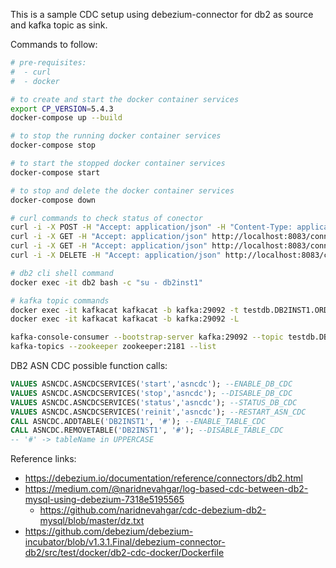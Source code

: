 This is a sample CDC setup using debezium-connector for db2 as source and kafka topic as sink.

Commands to follow:
```bash
# pre-requisites:
#  - curl
#  - docker

# to create and start the docker container services
export CP_VERSION=5.4.3
docker-compose up --build

# to stop the running docker container services
docker-compose stop

# to start the stopped docker container services
docker-compose start

# to stop and delete the docker container services
docker-compose down

# curl commands to check status of conector
curl -i -X POST -H "Accept: application/json" -H "Content-Type: application/json" http://localhost:8083/connectors -d @db2-connector-source.json
curl -i -X GET -H "Accept: application/json" http://localhost:8083/connectors/db2-connector-source
curl -i -X GET -H "Accept: application/json" http://localhost:8083/connectors/db2-connector-source/status
curl -i -X DELETE -H "Accept: application/json" http://localhost:8083/connectors/db2-connector-source

# db2 cli shell command
docker exec -it db2 bash -c "su - db2inst1"

# kafka topic commands
docker exec -it kafkacat kafkacat -b kafka:29092 -t testdb.DB2INST1.ORDERS -C
docker exec -it kafkacat kafkacat -b kafka:29092 -L

kafka-console-consumer --bootstrap-server kafka:29092 --topic testdb.DB2INST1.ORDERS --from-beginning
kafka-topics --zookeeper zookeeper:2181 --list
```

DB2 ASN CDC possible function calls:
```sql
VALUES ASNCDC.ASNCDCSERVICES('start','asncdc'); --ENABLE_DB_CDC
VALUES ASNCDC.ASNCDCSERVICES('stop','asncdc'); --DISABLE_DB_CDC
VALUES ASNCDC.ASNCDCSERVICES('status','asncdc'); --STATUS_DB_CDC
VALUES ASNCDC.ASNCDCSERVICES('reinit','asncdc'); --RESTART_ASN_CDC
CALL ASNCDC.ADDTABLE('DB2INST1', '#'); --ENABLE_TABLE_CDC
CALL ASNCDC.REMOVETABLE('DB2INST1', '#'); --DISABLE_TABLE_CDC
-- '#' -> tableName in UPPERCASE
```

Reference links:
- https://debezium.io/documentation/reference/connectors/db2.html
- https://medium.com/@naridnevahgar/log-based-cdc-between-db2-mysql-using-debezium-7318e5195565
  - https://github.com/naridnevahgar/cdc-debezium-db2-mysql/blob/master/dz.txt
- https://github.com/debezium/debezium-incubator/blob/v1.3.1.Final/debezium-connector-db2/src/test/docker/db2-cdc-docker/Dockerfile

